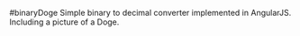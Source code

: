 #binaryDoge
Simple binary to decimal converter implemented in AngularJS. Including a picture of a Doge.
